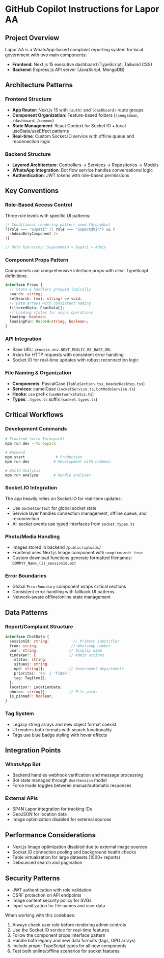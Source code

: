 # GitHub Copilot Instructions for Lapor AA

## Project Overview
Lapor AA is a WhatsApp-based complaint reporting system for local government with two main components:
- **Frontend**: Next.js 15 executive dashboard (TypeScript, Tailwind CSS)
- **Backend**: Express.js API server (JavaScript, MongoDB)

## Architecture Patterns

### Frontend Structure
- **App Router**: Next.js 15 with `(auth)` and `(dashboard)` route groups
- **Component Organization**: Feature-based folders (`/pengaduan`, `/dashboard`, `/common`)
- **State Management**: React Context for Socket.IO + local useState/useEffect patterns
- **Real-time**: Custom Socket.IO service with offline queue and reconnection logic

### Backend Structure
- **Layered Architecture**: Controllers → Services → Repositories → Models
- **WhatsApp Integration**: Bot flow service handles conversational logic
- **Authentication**: JWT tokens with role-based permissions

## Key Conventions

### Role-Based Access Control
Three role levels with specific UI patterns:
```typescript
// Conditional rendering pattern used throughout
{(role === "Bupati" || role === "SuperAdmin") && (
  <AdminOnlyComponent />
)}

// Role hierarchy: SuperAdmin > Bupati > Admin
```

### Component Props Pattern
Components use comprehensive interface props with clear TypeScript definitions:
```typescript
interface Props {
  // State & handlers grouped logically
  search: string;
  setSearch: (val: string) => void;
  // Data arrays with consistent naming
  filteredData: ChatData[];
  // Loading states for async operations
  loading: boolean;
  loadingPin: Record<string, boolean>;
}
```

### API Integration
- Base URL: `process.env.NEXT_PUBLIC_BE_BASE_URL`
- Axios for HTTP requests with consistent error handling
- Socket.IO for real-time updates with robust reconnection logic

### File Naming & Organization
- **Components**: PascalCase (`TableSection.tsx`, `HeaderDesktop.tsx`)
- **Services**: camelCase (`socketService.ts`, `botModeService.ts`)
- **Hooks**: `use` prefix (`useNetworkStatus.ts`)
- **Types**: `.types.ts` suffix (`socket.types.ts`)

## Critical Workflows

### Development Commands
```bash
# Frontend (with Turbopack)
npm run dev --turbopack

# Backend
npm start              # Production
npm run dev           # Development with nodemon

# Build Analysis
npm run analyze       # Bundle analyzer
```

### Socket.IO Integration
The app heavily relies on Socket.IO for real-time updates:
- Use `SocketContext` for global socket state
- Service layer handles connection management, offline queue, and reconnection
- All socket events use typed interfaces from `socket.types.ts`

### Photo/Media Handling
- Images stored in backend `/public/uploads/`
- Frontend uses Next.js Image component with `unoptimized: true`
- Custom download functions generate formatted filenames: `DDMMYY_Name_(1)_sessionId.ext`

### Error Boundaries
- Global `ErrorBoundary` component wraps critical sections
- Consistent error handling with fallback UI patterns
- Network-aware offline/online state management

## Data Patterns

### Report/Complaint Structure
```typescript
interface ChatData {
  sessionId: string;           // Primary identifier
  from: string;               // WhatsApp number
  user: string;              // Display name
  tindakan?: {               // Admin actions
    status: string;
    situasi: string;
    opd: string[];           // Government departments
    prioritas: 'Ya' | 'Tidak';
    tag: TagItem[];
  };
  location?: LocationData;
  photos: string[];          // File paths
  is_pinned?: boolean;
}
```

### Tag System
- Legacy string arrays and new object format coexist
- UI renders both formats with search functionality
- Tags use blue badge styling with hover effects

## Integration Points

### WhatsApp Bot
- Backend handles webhook verification and message processing
- Bot state managed through `UserSession` model
- Force mode toggles between manual/automatic responses

### External APIs
- SP4N Lapor integration for tracking IDs
- GeoJSON for location data
- Image optimization disabled for external sources

## Performance Considerations
- Next.js Image optimization disabled due to external image sources
- Socket.IO connection pooling and background health checks
- Table virtualization for large datasets (1000+ reports)
- Debounced search and pagination

## Security Patterns
- JWT authentication with role validation
- CSRF protection on API endpoints
- Image content security policy for SVGs
- Input sanitization for file names and user data

When working with this codebase:
1. Always check user role before rendering admin controls
2. Use the Socket.IO service for real-time features
3. Follow the component props interface pattern
4. Handle both legacy and new data formats (tags, OPD arrays)
5. Include proper TypeScript types for all new components
6. Test both online/offline scenarios for socket features
